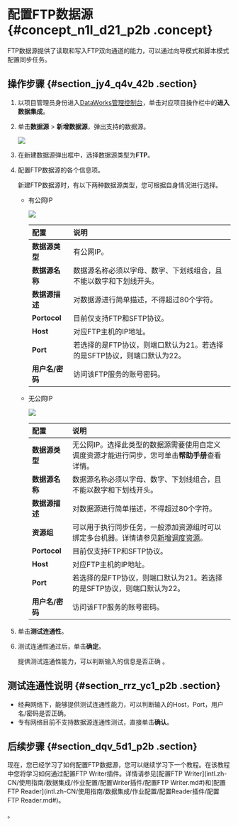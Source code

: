 # 配置FTP数据源 {#concept_n1l_d21_p2b .concept}

FTP数据源提供了读取和写入FTP双向通道的能力，可以通过向导模式和脚本模式配置同步任务。

## 操作步骤 {#section_jy4_q4v_42b .section}

1.  以项目管理员身份进入[DataWorks管理控制台](https://workbench.data.aliyun.com/console)，单击对应项目操作栏中的**进入数据集成**。
2.  单击**数据源** \> **新增数据源**，弹出支持的数据源。

    ![](http://static-aliyun-doc.oss-cn-hangzhou.aliyuncs.com/assets/img/16201/15469220167534_zh-CN.png)

3.  在新建数据源弹出框中，选择数据源类型为**FTP**。
4.  配置FTP数据源的各个信息项。

    新建FTP数据源时，有以下两种数据源类型，您可根据自身情况进行选择。

    -   有公网IP

        ![](http://static-aliyun-doc.oss-cn-hangzhou.aliyuncs.com/assets/img/16201/15469220167535_zh-CN.png)

        |配置|说明|
        |:-|:-|
        |**数据源类型**|有公网IP。|
        |**数据源名称**|数据源名称必须以字母、数字、下划线组合，且不能以数字和下划线开头。|
        |**数据源描述**|对数据源进行简单描述，不得超过80个字符。|
        |**Portocol**|目前仅支持FTP和SFTP协议。|
        |**Host**|对应FTP主机的IP地址。|
        |**Port**|若选择的是FTP协议，则端口默认为21。若选择的是SFTP协议，则端口默认为22。|
        |**用户名/密码**|访问该FTP服务的账号密码。|

    -   无公网IP

        ![](http://static-aliyun-doc.oss-cn-hangzhou.aliyuncs.com/assets/img/16201/15469220167536_zh-CN.png)

        |配置|说明|
        |:-|:-|
        |**数据源类型**|无公网IP。选择此类型的数据源需要使用自定义调度资源才能进行同步，您可单击**帮助手册**查看详情。|
        |**数据源名称**|数据源名称必须以字母、数字、下划线组合，且不能以数字和下划线开头。|
        |**数据源描述**|对数据源进行简单描述，不得超过80个字符。|
        |**资源组**|可以用于执行同步任务，一般添加资源组时可以绑定多台机器。详情请参见[新增调度资源](intl.zh-CN/使用指南/数据集成/常见配置/新增调度资源.md#)。|
        |**Portocol**|目前仅支持FTP和SFTP协议。|
        |**Host**|对应FTP主机的IP地址。|
        |**Port**|若选择的是FTP协议，则端口默认为21。若选择的是SFTP协议，则端口默认为22。|
        |**用户名/密码**|访问该FTP服务的账号密码。|

5.  单击**测试连通性**。
6.  测试连通性通过后，单击**确定**。

    提供测试连通性能力，可以判断输入的信息是否正确 。


## 测试连通性说明 {#section_rrz_yc1_p2b .section}

-   经典网络下，能够提供测试连通性能力，可以判断输入的Host，Port，用户名/密码是否正确。
-   专有网络目前不支持数据源连通性测试，直接单击**确认**。

## 后续步骤 {#section_dqv_5d1_p2b .section}

现在，您已经学习了如何配置FTP数据源，您可以继续学习下一个教程。在该教程中您将学习如何通过配置FTP Writer插件。详情请参见[配置FTP Writer](intl.zh-CN/使用指南/数据集成/作业配置/配置Writer插件/配置FTP Writer.md#)和[配置FTP Reader](intl.zh-CN/使用指南/数据集成/作业配置/配置Reader插件/配置FTP Reader.md#)。

。

